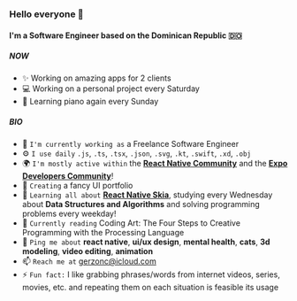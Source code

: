 ### Hello everyone 🦦

#### I'm a Software Engineer based on the Dominican Republic 🇩🇴

##### NOW

- ✨ Working on amazing apps for 2 clients
- 💻 Working on a personal project every Saturday
- 🎹 Learning piano again every Sunday

##### BIO

- 🏢 `I'm currently working as` a Freelance Software Engineer
- ⚙️ `I use daily` `.js`, `.ts`, `.tsx`, `.json`, `.svg`, `.kt`, `.swift`, `.xd`, `.obj`
- 🌍 `I'm mostly active within` the [**React Native Community**](https://twitter.com/i/communities/1509407040095068166) and the [**Expo Developers Community**](https://discord.gg/m7mMbsX6)!
- 🚧 `Creating` a fancy UI portfolio 
- 🌱 `Learning all about` [**React Native Skia**](https://shopify.github.io/react-native-skia/), studying every Wednesday about **Data Structures and Algorithms** and solving programming problems every weekday!
- 📖 `Currently reading` Coding Art: The Four Steps to Creative Programming with the Processing Language
- 💬 `Ping me about` **react native**, **ui/ux design**, **mental health**, **cats**, **3d modeling**, **video editing**, **animation**
- 📫 `Reach me at` [gerzonc@icloud.com](mailto:gerzonc@icloud.com?subject=Let%27s%20talk)
- ⚡️ `Fun fact:` I like grabbing phrases/words from internet videos, series, movies, etc. and repeating them on each situation is feasible its usage
